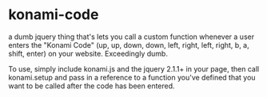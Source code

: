 konami-code
===========

a dumb jquery thing that's lets you call a custom function whenever a user enters the "Konami Code" (up, up, down, down, left, right, left, right, b, a, shift, enter) on your website. Exceedingly dumb.

To use, simply include konami.js and the jquery 2.1.1+ in your page, then call konami.setup and pass in a reference to a function you've defined that you want to be called after the code has been entered.
